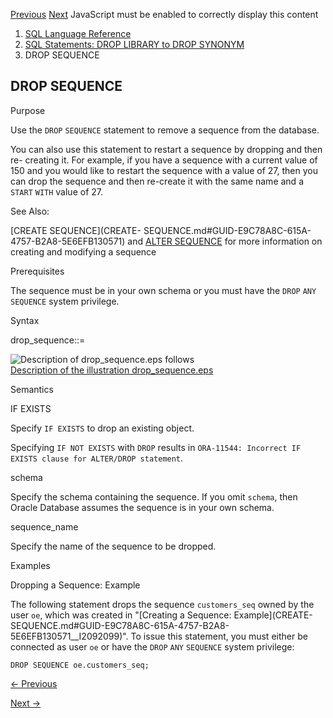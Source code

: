 [Previous](DROP-ROLLBACK-SEGMENT.md) [Next](DROP-SYNONYM.md) JavaScript
must be enabled to correctly display this content

  1. [SQL Language Reference ](index.md)
  2. [ SQL Statements: DROP LIBRARY to DROP SYNONYM](SQL-Statements-DROP-LIBRARY-to-DROP-SYNONYM.md)
  3. DROP SEQUENCE 

## DROP SEQUENCE

Purpose

Use the `DROP` `SEQUENCE` statement to remove a sequence from the database.

You can also use this statement to restart a sequence by dropping and then re-
creating it. For example, if you have a sequence with a current value of 150
and you would like to restart the sequence with a value of 27, then you can
drop the sequence and then re-create it with the same name and a `START`
`WITH` value of 27.

See Also:

[CREATE SEQUENCE](CREATE-
SEQUENCE.md#GUID-E9C78A8C-615A-4757-B2A8-5E6EFB130571) and [ALTER
SEQUENCE](ALTER-SEQUENCE.md#GUID-A6468B63-E7C9-4EF0-B048-82FE2449B26D) for
more information on creating and modifying a sequence

Prerequisites

The sequence must be in your own schema or you must have the `DROP` `ANY`
`SEQUENCE` system privilege.

Syntax

drop_sequence::=

![Description of drop_sequence.eps
follows](https://docs.oracle.com/en/database/oracle/oracle-database/23/sqlrf/img/drop_sequence.gif)  
[Description of the illustration
drop_sequence.eps](img_text/drop_sequence.md)

Semantics

IF EXISTS

Specify `IF EXISTS` to drop an existing object.

Specifying `IF NOT EXISTS` with `DROP` results in `ORA-11544: Incorrect IF
EXISTS clause for ALTER/DROP statement`.

schema

Specify the schema containing the sequence. If you omit `schema`, then Oracle
Database assumes the sequence is in your own schema.

sequence_name

Specify the name of the sequence to be dropped.

Examples

Dropping a Sequence: Example

The following statement drops the sequence `customers_seq` owned by the user
`oe`, which was created in "[Creating a Sequence: Example](CREATE-
SEQUENCE.md#GUID-E9C78A8C-615A-4757-B2A8-5E6EFB130571__I2092099)". To issue
this statement, you must either be connected as user `oe` or have the `DROP`
`ANY` `SEQUENCE` system privilege:

    
    
    DROP SEQUENCE oe.customers_seq; 


[← Previous](DROP-ROLLBACK-SEGMENT.md)

[Next →](DROP-SYNONYM.md)
